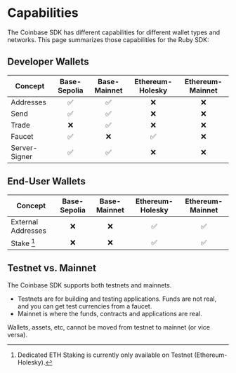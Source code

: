 # Capabilities

The Coinbase SDK has different capabilities for different wallet types and networks. This page summarizes
those capabilities for the Ruby SDK:

## Developer Wallets

| Concept       | Base-Sepolia | Base-Mainnet | Ethereum-Holesky | Ethereum-Mainnet |
| ------------- | :----------: | :----------: | :--------------: | :--------------: |
| Addresses     |      ✅      |      ✅      |        ❌        |        ❌        |
| Send          |      ✅      |      ✅      |        ❌        |        ❌        |
| Trade         |      ❌      |      ✅      |        ❌        |        ❌        |
| Faucet        |      ✅      |      ❌      |        ✅        |        ❌        |
| Server-Signer |      ✅      |      ✅      |        ❌        |        ❌        |

## End-User Wallets

| Concept            | Base-Sepolia | Base-Mainnet | Ethereum-Holesky | Ethereum-Mainnet |
| ------------------ | :----------: | :----------: | :--------------: | :--------------: |
| External Addresses |      ❌      |      ❌      |        ✅        |        ✅        |
| Stake [^1]         |      ❌      |      ❌      |        ✅        |        ✅        |

[^1]: Dedicated ETH Staking is currently only available on Testnet (Ethereum-Holesky).

## Testnet vs. Mainnet

The Coinbase SDK supports both testnets and mainnets.

- Testnets are for building and testing applications. Funds are not real, and you can get test currencies from a faucet.
- Mainnet is where the funds, contracts and applications are real.

Wallets, assets, etc, cannot be moved from testnet to mainnet (or vice versa).
